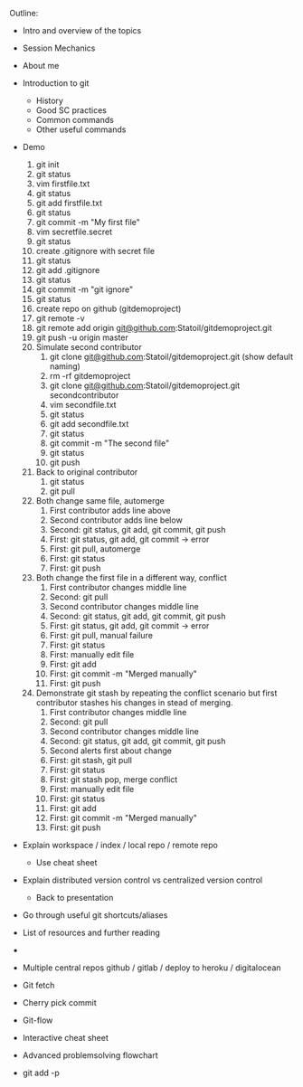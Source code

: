 Outline:

* Intro and overview of the topics
* Session Mechanics
* About me
* Introduction to git
  * History
  * Good SC practices
  * Common commands
  * Other useful commands
* Demo
  1. git init
  1. git status
  1. vim firstfile.txt
  1. git status
  1. git add firstfile.txt
  1. git status
  1. git commit -m "My first file"
  1. vim secretfile.secret
  1. git status
  1. create .gitignore with secret file
  1. git status
  1. git add .gitignore
  1. git status
  1. git commit -m "git ignore"
  1. git status
  1. create repo on github (gitdemoproject)
  1. git remote -v
  1. git remote add origin git@github.com:Statoil/gitdemoproject.git
  1. git push -u origin master
  1. Simulate second contributor
     1. git clone git@github.com:Statoil/gitdemoproject.git (show default naming)
     1. rm -rf gitdemoproject
     1. git clone git@github.com:Statoil/gitdemoproject.git secondcontributor
     1. vim secondfile.txt
     1. git status
     1. git add secondfile.txt
     1. git status
     1. git commit -m "The second file"
     1. git status
     1. git push
  1. Back to original contributor
     1. git status
     1. git pull
  1. Both change same file, automerge
     1. First contributor adds line above
     1. Second contributor adds line below
     1. Second: git status, git add, git commit, git push
     1. First: git status, git add, git commit -> error
     1. First: git pull, automerge
     1. First: git status
     1. First: git push
  1. Both change the first file in a different way, conflict
     1. First contributor changes middle line
     1. Second: git pull
     1. Second contributor changes middle line
     1. Second: git status, git add, git commit, git push
     1. First: git status, git add, git commit -> error
     1. First: git pull, manual failure
     1. First: git status
     1. First: manually edit file
     1. First: git add
     1. First: git commit -m "Merged manually"
     1. First: git push
  1. Demonstrate git stash by repeating the conflict scenario but first contributor stashes his changes in stead of merging.
     1. First contributor changes middle line
     1. Second: git pull
     1. Second contributor changes middle line
     1. Second: git status, git add, git commit, git push
     1. Second alerts first about change
     1. First: git stash, git pull
     1. First: git status
     1. First: git stash pop, merge conflict
     1. First: manually edit file
     1. First: git status
     1. First: git add
     1. First: git commit -m "Merged manually"
     1. First: git push

* Explain workspace / index / local repo / remote repo
  * Use cheat sheet
* Explain distributed version control vs centralized version control
  * Back to presentation
* Go through useful git shortcuts/aliases
* List of resources and further reading
*
* Multiple central repos github / gitlab / deploy to heroku / digitalocean
* Git fetch
* Cherry pick commit
* Git-flow
* Interactive cheat sheet
* Advanced problemsolving flowchart
* git add -p
